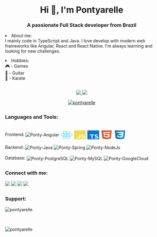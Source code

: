 ##

<h1 align="center">Hi 👋, I'm Pontyarelle</h1>
<h3 align="center">A passionate Full Stack developer from Brazil</h3>
   
<li>About me:</li>
   I mainly code in TypeScript and Java. I love develop with modern web frameworks like Angular, React and React Native. 
   I'm always learning and looking for new challenges.

<p></p>
<li>Hobbies:</li>
   🎮 - Games <br>
   🎸 - Guitar <br>
   🥋 - Karate <br>
   
 ##

<div align="center">
   <a href="https://github.com/pontyarelle">
   <img height="160em" src="https://github-readme-stats.vercel.app/api?username=pontyarelle&show_icons=true&theme=dracula&include_all_commits=true&count_private=true"/>
   <img height="160em" src="https://github-readme-stats.vercel.app/api/top-langs/?username=pontyarelle&layout=compact&langs_count=7&theme=dracula"/>
   <p align="center"> <a href="https://github.com/ryo-ma/github-profile-trophy"><img src="https://github-profile-trophy.vercel.app/?username=pontyarelle" alt="pontyarelle" /></a></p>
</div>

 ##
   
<h3 align="left">Languages and Tools:</h3> 
<div style="display: inline_block"><br>
   Frontend:
   <img align="center" alt="Ponty-Angular" height="30" width="40" src="https://cdn.jsdelivr.net/gh/devicons/devicon/icons/angularjs/angularjs-original.svg">
   <img align="center" alt="Ponty-React" height="30" width="40" src="https://raw.githubusercontent.com/devicons/devicon/master/icons/react/react-original.svg">
   <img align="center" alt="Ponty-Js" height="30" width="40" src="https://raw.githubusercontent.com/devicons/devicon/master/icons/javascript/javascript-plain.svg">
   <img align="center" alt="Ponty-Ts" height="30" width="40" src="https://raw.githubusercontent.com/devicons/devicon/master/icons/typescript/typescript-plain.svg">
   <img align="center" alt="Ponty-HTML" height="30" width="40" src="https://raw.githubusercontent.com/devicons/devicon/master/icons/html5/html5-original.svg">
   <img align="center" alt="Ponty-CSS" height="30" width="40" src="https://raw.githubusercontent.com/devicons/devicon/master/icons/css3/css3-original.svg">
</div>         

<div style="display: inline_block"><br>
   Backend:
   <img align="center" alt="Ponty-Java" height="30" width="40" src="https://cdn.jsdelivr.net/gh/devicons/devicon/icons/java/java-original.svg">
   <img align="center" alt="Ponty-Spring" height="30" width="40" src="https://cdn.jsdelivr.net/gh/devicons/devicon/icons/spring/spring-original.svg">
   <img align="center" alt="Ponty-NodeJs" height="30" width="40" src="https://cdn.jsdelivr.net/gh/devicons/devicon/icons/nodejs/nodejs-original.svg">
</div>  

<div style="display: inline_block"><br>
   Database:
   <img align="center" alt="Ponty-PostgreSQL" height="30" width="40" src="https://cdn.jsdelivr.net/gh/devicons/devicon/icons/postgresql/postgresql-original.svg">
   <img align="center" alt="Ponty-MySQL" height="30" width="40" src="https://cdn.jsdelivr.net/gh/devicons/devicon/icons/mysql/mysql-original.svg">
   <img align="center" alt="Ponty-GoogleCloud" height="30" width="40" src="https://cdn.jsdelivr.net/gh/devicons/devicon/icons/googlecloud/googlecloud-original.svg">  
</div>  
 
  ##
  
<div> 
   <h3 align="left">Connect with me:</h3>
   <a href="https://www.youtube.com/quartinhodometal" target="_blank"><img src="https://img.shields.io/badge/YouTube-FF0000?style=for-the-badge&logo=youtube&logoColor=white" target="_blank"></a>
   <a href="https://instagram.com/pontyarelle" target="_blank"><img src="https://img.shields.io/badge/-Instagram-%23E4405F?style=for-the-badge&logo=instagram&logoColor=white" target="_blank"></a>
   <a href="https://www.twitch.tv/pontyarelle" target="_blank"><img src="https://img.shields.io/badge/Twitch-9146FF?style=for-the-badge&logo=twitch&logoColor=white" target="_blank"></a> 
   <a href="https://www.linkedin.com/in/pontyarelle-pach%C3%AAco/" target="_blank"><img src="https://img.shields.io/badge/-LinkedIn-%230077B5?style=for-the-badge&logo=linkedin&logoColor=white" target="_blank"></a> 
</div>

 ##
  
<div>
   <h3 align="left">Support:</h3>
   <p><a href="https://www.buymeacoffee.com/pontyarelle"> <img align="left" src="https://cdn.buymeacoffee.com/buttons/v2/default-yellow.png" height="50" width="210"       alt="pontyarelle" /></a></p><br><br><br>
   <p align="left"> <img src="https://komarev.com/ghpvc/?username=pontyarelle&label=Profile%20views&color=0e75b6&style=flat" alt="pontyarelle" /></p>
</div>
